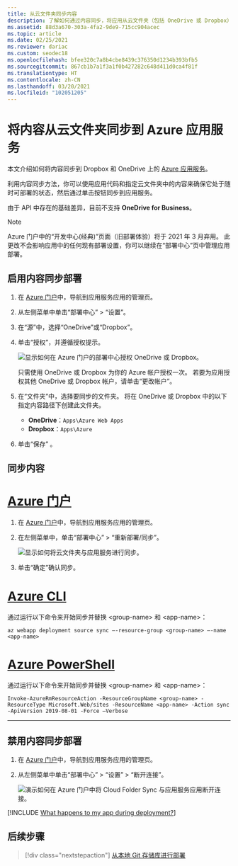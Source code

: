 ```yaml
---
title: 从云文件夹同步内容
description: 了解如何通过内容同步，将应用从云文件夹（包括 OneDrive 或 Dropbox）部署到 Azure 应用服务。
ms.assetid: 88d3a670-303a-4fa2-9de9-715cc904acec
ms.topic: article
ms.date: 02/25/2021
ms.reviewer: dariac
ms.custom: seodec18
ms.openlocfilehash: bfee320c7a8b4cbe8439c376350d1234b393bfb5
ms.sourcegitcommit: 867cb1b7a1f3a1f0b427282c648d411d0ca4f81f
ms.translationtype: HT
ms.contentlocale: zh-CN
ms.lasthandoff: 03/20/2021
ms.locfileid: "102051205"
---
```

# <a name="sync-content-from-a-cloud-folder-to-azure-app-service"></a>将内容从云文件夹同步到 Azure 应用服务
本文介绍如何将内容同步到 Dropbox 和 OneDrive 上的 [Azure 应用服务](./overview.md)。 

利用内容同步方法，你可以使用应用代码和指定云文件夹中的内容来确保它处于随时可部署的状态，然后通过单击按钮同步到应用服务。 

由于 API 中存在的基础差异，目前不支持 **OneDrive for Business**。

> [!NOTE]
> Azure 门户中的“开发中心(经典)”页面（旧部署体验）将于 2021 年 3 月弃用。 此更改不会影响应用中的任何现有部署设置，你可以继续在“部署中心”页中管理应用部署。

## <a name="enable-content-sync-deployment"></a>启用内容同步部署

1. 在 [Azure 门户](https://portal.azure.com)中，导航到应用服务应用的管理页。

1. 从左侧菜单中单击“部署中心” > “设置”。  

1. 在“源”中，选择“OneDrive”或“Dropbox”。  

1. 单击“授权”，并遵循授权提示。 

    ![显示如何在 Azure 门户的部署中心授权 OneDrive 或 Dropbox。](media/app-service-deploy-content-sync/choose-source.png)

    只需使用 OneDrive 或 Dropbox 为你的 Azure 帐户授权一次。 若要为应用授权其他 OneDrive 或 Dropbox 帐户，请单击“更改帐户”。

1. 在“文件夹”中，选择要同步的文件夹。 将在 OneDrive 或 Dropbox 中的以下指定内容路径下创建此文件夹。 
   
    * **OneDrive**：`Apps\Azure Web Apps`
    * **Dropbox**：`Apps\Azure`
    
1. 单击“保存”  。

## <a name="synchronize-content"></a>同步内容

# <a name="azure-portal"></a>[Azure 门户](#tab/portal)

1. 在 [Azure 门户](https://portal.azure.com)中，导航到应用服务应用的管理页。

1. 在左侧菜单中，单击“部署中心” > “重新部署/同步”。  

    ![显示如何将云文件夹与应用服务进行同步。](media/app-service-deploy-content-sync/synchronize.png)
   
1. 单击“确定”确认同步。

# <a name="azure-cli"></a>[Azure CLI](#tab/cli)

通过运行以下命令来开始同步并替换 \<group-name> 和 \<app-name>：

```azurecli-interactive
az webapp deployment source sync –-resource-group <group-name> –-name <app-name>
```

# <a name="azure-powershell"></a>[Azure PowerShell](#tab/powershell)

通过运行以下命令来开始同步并替换 \<group-name> 和 \<app-name>：

```azurepowershell-interactive
Invoke-AzureRmResourceAction -ResourceGroupName <group-name> -ResourceType Microsoft.Web/sites -ResourceName <app-name> -Action sync -ApiVersion 2019-08-01 -Force –Verbose
```

-----

## <a name="disable-content-sync-deployment"></a>禁用内容同步部署

1. 在 [Azure 门户](https://portal.azure.com)中，导航到应用服务应用的管理页。

1. 从左侧菜单中单击“部署中心” > “设置” > “断开连接”。   

    ![演示如何在 Azure 门户中将 Cloud Folder Sync 与应用服务应用断开连接。](media/app-service-deploy-content-sync/disable.png)

[!INCLUDE [What happens to my app during deployment?](../../includes/app-service-deploy-atomicity.md)]

## <a name="next-steps"></a>后续步骤

> [!div class="nextstepaction"]
> [从本地 Git 存储库进行部署](deploy-local-git.md)